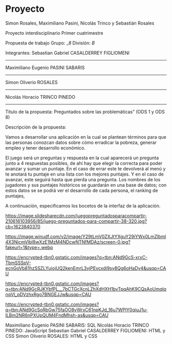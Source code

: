 # Proyecto
Simon Rosales, Maximiliano Pasini, Nicolás Trinco y Sebastián Rosales

Proyecto interdisciplinario
Primer cuatrimestre


Propuesta de trabajo                                                Grupo:	__8_ División: _B_    

Integrantes:
Sebastian Gabriel CASALDERREY FIGLIOMENI
__________________________________________________________________________
Maximiliano Eugenio PASINI SABARIS
__________________________________________________________________________
Simon Oliverio ROSALES
__________________________________________________________________________
Nicolás Horacio TRINCO PINEDO
__________________________________________________________________________


Título de la propuesta: Preguntados sobre las problemáticas" (ODS 1 y ODS 8) 


Descripción de la propuesta:

Vamos a desarrollar una aplicación en la cual se plantean términos para que las personas conozcan datos sobre cómo erradicar la pobreza, generar empleo y tener desarrollo económico. 


El juego será un preguntas y respuesta en la cual aparecerá un pregunta junto a 4 respuestas posibles, de ahí hay que elegir la correcta para poder avanzar y sumar un puntaje. En el caso de errar este te devolverá al menú y te anotará tu puntaje en una lista con los mejores puntajes. Y en el caso de avanzar, este seguirá hasta que pierda una pregunta.
Los nombres de los jugadores y sus puntajes históricos se guardarán en una base de datos; con estos datos se se podrá ver el desarrollo de cada persona, el ranking de puntajes, 

A continuación, especificamos los bocetos de la interfaz de la aplicación.


https://image.slidesharecdn.com/juegopreguntadosparacompartir-210616103956/85/juego-preguntados-para-compartir-38-320.jpg?cb=1623840370

https://image.winudf.com/v2/image/Y29tLmV0ZXJtYXguY29iYWx0LmZlbml4X3NjcmVlbl8wXzE1MzM4NDcwNTNfMDAz/screen-0.jpg?fakeurl=1&type=.webp

https://encrypted-tbn0.gstatic.com/images?q=tbn:ANd9GcS-xrxC-TbmSSSpV-ecnGoVb81hzSSZLYujojUQ2kenEmrL3vjPEvcxdi9sy8Qg6oHaDy4&usqp=CAU

https://encrypted-tbn0.gstatic.com/images?q=tbn:ANd9GcRJKYbfPL__7bCTGcXcnLZhXdHXH1bvTpqAhK9CQsAoUmqlqnqVl_pDVzhxRgo7BNGEJJw&usqp=CAU

https://encrypted-tbn0.gstatic.com/images?q=tbn:ANd9GcSoRbGw75faOO8vWrxC61npKJd_16u7WPlY0qiuJ1u-lLBm2NR6nPXUpQUM4FndMhsh-as&usqp=CAU


Maximiliano Eugenio PASINI SABARIS: SQL 
Nicolás Horacio TRINCO PINEDO: JavaScript
Sebastian Gabriel CASALDERREY FIGLIOMENI: HTML y CSS
Simon Oliverio ROSALES: HTML y CSS
